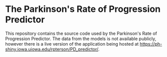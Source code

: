 # The Parkinson's Rate of Progression Predictor

This repository contains the source code used by the Parkinson's Rate of Progression Predictor. The data from the models is not available publicly, however there is a live version of the application being hosted at https://ph-shiny.iowa.uiowa.edu/rpterson/PD_predictor/.

